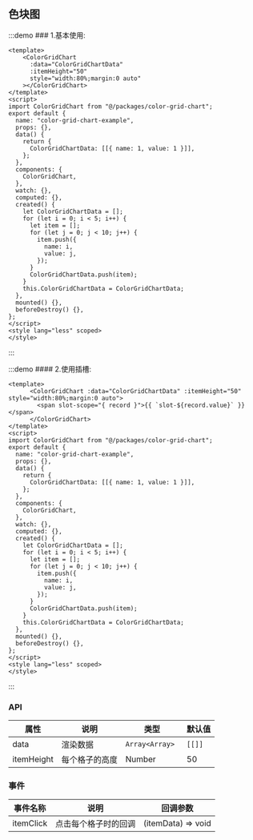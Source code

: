 ## 色块图

:::demo ### 1.基本使用:

```vue
<template>
    <ColorGridChart
      :data="ColorGridChartData"
      :itemHeight="50"
      style="width:80%;margin:0 auto"
    ></ColorGridChart>
</template>
<script>
import ColorGridChart from "@/packages/color-grid-chart";
export default {
  name: "color-grid-chart-example",
  props: {},
  data() {
    return {
      ColorGridChartData: [[{ name: 1, value: 1 }]],
    };
  },
  components: {
    ColorGridChart,
  },
  watch: {},
  computed: {},
  created() {
    let ColorGridChartData = [];
    for (let i = 0; i < 5; i++) {
      let item = [];
      for (let j = 0; j < 10; j++) {
        item.push({
          name: i,
          value: j,
        });
      }
      ColorGridChartData.push(item);
    }
    this.ColorGridChartData = ColorGridChartData;
  },
  mounted() {},
  beforeDestroy() {},
};
</script>
<style lang="less" scoped>
</style>
```

:::

:::demo #### 2.使用插槽:

```vue
<template>
      <ColorGridChart :data="ColorGridChartData" :itemHeight="50" style="width:80%;margin:0 auto">
        <span slot-scope="{ record }">{{ `slot-${record.value}` }}</span>
      </ColorGridChart>
</template>
<script>
import ColorGridChart from "@/packages/color-grid-chart";
export default {
  name: "color-grid-chart-example",
  props: {},
  data() {
    return {
      ColorGridChartData: [[{ name: 1, value: 1 }]],
    };
  },
  components: {
    ColorGridChart,
  },
  watch: {},
  computed: {},
  created() {
    let ColorGridChartData = [];
    for (let i = 0; i < 5; i++) {
      let item = [];
      for (let j = 0; j < 10; j++) {
        item.push({
          name: i,
          value: j,
        });
      }
      ColorGridChartData.push(item);
    }
    this.ColorGridChartData = ColorGridChartData;
  },
  mounted() {},
  beforeDestroy() {},
};
</script>
<style lang="less" scoped>
</style>
```

:::

### API

| 属性       | 说明           | 类型         | 默认值 |
| ---------- | -------------- | ------------ | ------ |
| data       | 渲染数据       |    `Array<Array> `| `[[]]`   |
| itemHeight | 每个格子的高度 | Number       | 50     |

### 事件

| 事件名称  | 说明                 | 回调参数           |
| --------- | -------------------- | ------------------ |
| itemClick | 点击每个格子时的回调 | (itemData) => void |